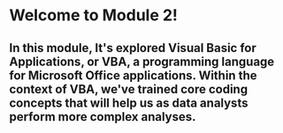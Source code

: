 # Welcome to Module 2!
## In this module, It's explored Visual Basic for Applications, or VBA, a programming language for Microsoft Office applications. Within the context of VBA, we've trained core coding concepts that will help us as data analysts perform more complex analyses. 
